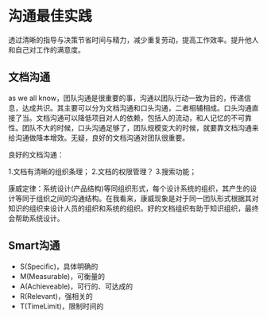 # 沟通最佳实践
透过清晰的指导与决策节省时间与精力，减少重复劳动，提高工作效率。提升他人和自己对工作的满意度。

## 文档沟通
as we all know，团队沟通是很重要的事，沟通以团队行动一致为目的，传递信息，达成共识。其主要可以分为文档沟通和口头沟通，二者相辅相成。口头沟通直接了当。文档沟通可以降低项目对人的依赖，包括人的流动，和人记忆的不可靠性。团队不大的时候，口头沟通足够了，团队规模变大的时候，就要靠文档沟通来给沟通做降本增效。无疑，良好的文档沟通对团队很重要。

良好的文档沟通：

1.文档有清晰的组织条理；
2.文档的权限管理？
3.搜索功能；

康威定律：系统设计(产品结构)等同组织形式，每个设计系统的组织，其产生的设计等同于组织之间的沟通结构。在我看来，康威现象是对于同一团队形式根据其对知识的组织来设计人员的组织和系统的组织。好的文档组织有助于知识组织，最终会帮助系统设计。

## Smart沟通
+ S(Specific)，具体明确的
+ M(Measurable)，可衡量的
+ A(Achieveable)，可行的、可达成的
+ R(Relevant)，强相关的
+ T(TimeLimit)，限制时间的

